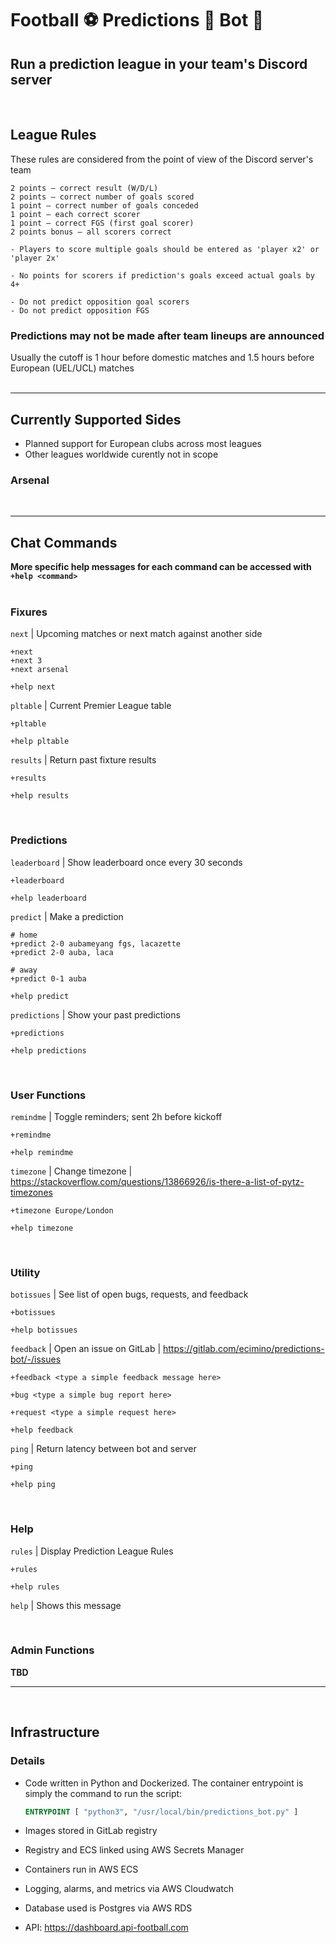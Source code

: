 # Football :soccer: Predictions :thinking: Bot :robot:
## Run a prediction league in your team's Discord server
<br>

## League Rules
These rules are considered from the point of view of the Discord server's team
```
2 points – correct result (W/D/L)
2 points – correct number of goals scored
1 point – correct number of goals conceded
1 point – each correct scorer
1 point – correct FGS (first goal scorer)
2 points bonus – all scorers correct

- Players to score multiple goals should be entered as 'player x2' or 'player 2x'

- No points for scorers if prediction's goals exceed actual goals by 4+

- Do not predict opposition goal scorers
- Do not predict opposition FGS
```

### **Predictions may not be made after team lineups are announced**
Usually the cutoff is 1 hour before domestic matches and 1.5 hours before European (UEL/UCL) matches
<br>
<br>

---
## Currently Supported Sides
- Planned support for European clubs across most leagues
- Other leagues worldwide curently not in scope

### **Arsenal**
<br>

---
## Chat Commands
**More specific help messages for each command can be accessed with `+help <command>`**
<br>
<br>
### Fixures  
  `next` | Upcoming matches or next match against another side  
  ```
  +next
  +next 3
  +next arsenal

  +help next
  ```

  `pltable` | Current Premier League table
  ```
  +pltable

  +help pltable
  ```
  
  `results` | Return past fixture results
  ```
  +results

  +help results
  ```
<br>

### Predictions
  `leaderboard` | Show leaderboard once every 30 seconds
  ```
  +leaderboard

  +help leaderboard
  ```
  
  `predict` | Make a prediction
  ```
  # home
  +predict 2-0 aubameyang fgs, lacazette
  +predict 2-0 auba, laca

  # away
  +predict 0-1 auba

  +help predict
  ```
  
  `predictions` | Show your past predictions
  ```
  +predictions

  +help predictions
  ```
<br>

### User Functions
  `remindme` | Toggle reminders; sent 2h before kickoff
  ```
  +remindme

  +help remindme
  ```

  `timezone` | Change timezone | https://stackoverflow.com/questions/13866926/is-there-a-list-of-pytz-timezones
  ```
  +timezone Europe/London

  +help timezone
  ```
<br>

### Utility
  `botissues` | See list of open bugs, requests, and feedback
  ```
  +botissues

  +help botissues
  ```
  
  `feedback` | Open an issue on GitLab | https://gitlab.com/ecimino/predictions-bot/-/issues
  ```
  +feedback <type a simple feedback message here>

  +bug <type a simple bug report here>
  
  +request <type a simple request here>

  +help feedback
  ```

  `ping` | Return latency between bot and server
  ```
  +ping

  +help ping
  ```
<br>

### Help
  `rules` | Display Prediction League Rules
  ```
  +rules

  +help rules
  ```
  
  `help` | Shows this message

<br>

### Admin Functions
**TBD**

---
<br>

## Infrastructure
### Details
- Code written in Python and Dockerized. The container entrypoint is simply the command to run the script:
    ```Dockerfile
    ENTRYPOINT [ "python3", "/usr/local/bin/predictions_bot.py" ]
    ```

- Images stored in GitLab registry

- Registry and ECS linked using AWS Secrets Manager

- Containers run in AWS ECS

- Logging, alarms, and metrics via AWS Cloudwatch

- Database used is Postgres via AWS RDS

- API: https://dashboard.api-football.com